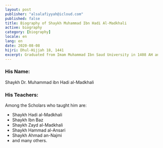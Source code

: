 ```yaml
---
layout: post
publisher: "alsalafiyyah@icloud.com"
published: false
title: Biography of Shaykh Muhammad Ibn Hadi Al-Madkhali
active: biography
category: [biography]
locale: en
lang: en
date: 2020-08-08
hijri: Dhul-Hijjah 18, 1441
excerpt: Graduated from Imam Muhammad Ibn Saud University in 1408 AH and got his Masters in 1414 AH and doctorate with Honors of the First Degree in 1427 AH from Islamic University of Madinah.
---
```


### His Name:
Shaykh Dr. Muhammad ibn Hadi al-Madkhali 

### His Teachers:
Among the Scholars who taught him are:
- Shaykh Hadi al-Madkhali
- Shaykh Ibn Baz
- Shaykh Zayd al-Madkhali
- Shaykh Hammad al-Ansari
- Shaykh Ahmad an-Najmi
- and many others.
